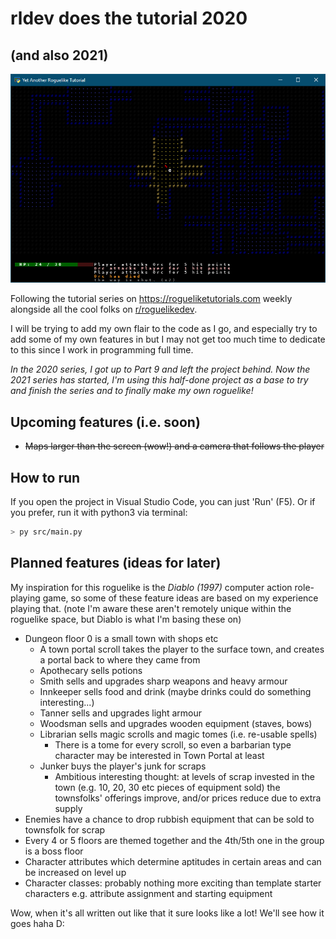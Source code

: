 # rldev does the tutorial 2020
## (and also 2021)

![Screenshot of game](/screenshots/1.png?raw=true "Screenshot of game")

Following the tutorial series on https://rogueliketutorials.com weekly alongside all the cool folks on [r/roguelikedev](https://www.reddit.com/r/roguelikedev/wiki/python_tutorial_series).

I will be trying to add my own flair to the code as I go, and especially try to add some of my own features in but I may not get too much time to dedicate to this since I work in programming full time.

*In the 2020 series, I got up to Part 9 and left the project behind. Now the 2021 series has started, I'm using this half-done project as a base to try and finish the series and to finally make my own roguelike!*

## Upcoming features (i.e. soon)
* ~~Maps larger than the screen (wow!) and a camera that follows the player~~

## How to run
If you open the project in Visual Studio Code, you can just 'Run' (F5). Or if you prefer, run it with python3 via terminal:

```bash
> py src/main.py
```

## Planned features (ideas for later)
My inspiration for this roguelike is the *Diablo (1997)* computer action role-playing game, so some of these feature ideas are based on my experience playing that.
(note I'm aware these aren't remotely unique within the roguelike space, but Diablo is what I'm basing these on)
* Dungeon floor 0 is a small town with shops etc
  * A town portal scroll takes the player to the surface town, and creates a portal back to where they came from
  * Apothecary sells potions
  * Smith sells and upgrades sharp weapons and heavy armour
  * Innkeeper sells food and drink (maybe drinks could do something interesting...)
  * Tanner sells and upgrades light armour
  * Woodsman sells and upgrades wooden equipment (staves, bows)
  * Librarian sells magic scrolls and magic tomes (i.e. re-usable spells)
    * There is a tome for every scroll, so even a barbarian type character may be interested in Town Portal at least
  * Junker buys the player's junk for scraps
    * Ambitious interesting thought: at levels of scrap invested in the town (e.g. 10, 20, 30 etc pieces of equipment sold) the townsfolks' offerings improve, and/or prices reduce due to extra supply
* Enemies have a chance to drop rubbish equipment that can be sold to townsfolk for scrap
* Every 4 or 5 floors are themed together and the 4th/5th one in the group is a boss floor
* Character attributes which determine aptitudes in certain areas and can be increased on level up
* Character classes: probably nothing more exciting than template starter characters e.g. attribute assignment and starting equipment

Wow, when it's all written out like that it sure looks like a lot! We'll see how it goes haha D:
